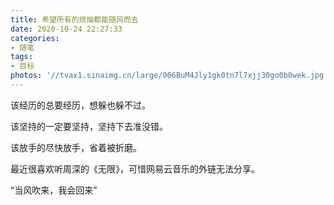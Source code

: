 ```yaml
---
title: 希望所有的烦恼都能随风而去
date: 2020-10-24 22:27:33
categories: 
- 随笔
tags:
- 目标
photos: '//tvax1.sinaimg.cn/large/006BuM4Jly1gk0tn7l7xjj30go0b0wek.jpg'
---
```


该经历的总要经历，想躲也躲不过。

该坚持的一定要坚持，坚持下去准没错。

该放手的尽快放手，省着被折磨。

最近很喜欢听周深的《无限》，可惜网易云音乐的外链无法分享。

“当风吹来，我会回来”
